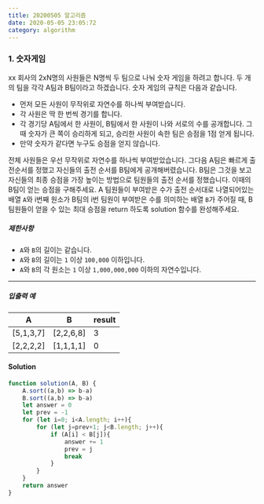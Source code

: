 ```yaml
---
title: 20200505 알고리즘
date: 2020-05-05 23:05:72
category: algorithm
---
```


### 1. 숫자게임

xx 회사의 2xN명의 사원들은 N명씩 두 팀으로 나눠 숫자 게임을 하려고 합니다. 두 개의 팀을 각각 A팀과 B팀이라고 하겠습니다. 숫자 게임의 규칙은 다음과 같습니다.

- 먼저 모든 사원이 무작위로 자연수를 하나씩 부여받습니다.
- 각 사원은 딱 한 번씩 경기를 합니다.
- 각 경기당 A팀에서 한 사원이, B팀에서 한 사원이 나와 서로의 수를 공개합니다. 그때 숫자가 큰 쪽이 승리하게 되고, 승리한 사원이 속한 팀은 승점을 1점 얻게 됩니다.
- 만약 숫자가 같다면 누구도 승점을 얻지 않습니다.

전체 사원들은 우선 무작위로 자연수를 하나씩 부여받았습니다. 그다음 A팀은 빠르게 출전순서를 정했고 자신들의 출전 순서를 B팀에게 공개해버렸습니다. B팀은 그것을 보고 자신들의 최종 승점을 가장 높이는 방법으로 팀원들의 출전 순서를 정했습니다. 이때의 B팀이 얻는 승점을 구해주세요.
A 팀원들이 부여받은 수가 출전 순서대로 나열되어있는 배열 `A`와 i번째 원소가 B팀의 i번 팀원이 부여받은 수를 의미하는 배열 `B`가 주어질 때, B 팀원들이 얻을 수 있는 최대 승점을 return 하도록 solution 함수를 완성해주세요.

##### 제한사항

- `A`와 `B`의 길이는 같습니다.
- `A`와 `B`의 길이는 `1` 이상 `100,000` 이하입니다.
- `A`와 `B`의 각 원소는 `1` 이상 `1,000,000,000` 이하의 자연수입니다.

------

##### 입출력 예

| A         | B         | result |
| --------- | --------- | ------ |
| [5,1,3,7] | [2,2,6,8] | 3      |
| [2,2,2,2] | [1,1,1,1] | 0      |

#### Solution

```javascript
function solution(A, B) {
    A.sort((a,b) => b-a)
    B.sort((a,b) => b-a)
    let answer = 0
    let prev = -1
    for (let i=0; i<A.length; i++){
        for (let j=prev+1; j<B.length; j++){
            if (A[i] < B[j]){
                answer += 1
                prev = j
                break
            }
        }
    }
    return answer
}
```

